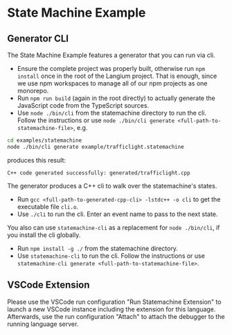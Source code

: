 # State Machine Example

## Generator CLI

The State Machine Example features a generator that you can run via cli.

* Ensure the complete project was properly built, otherwise run `npm install` once in the root of the Langium project. That is enough, since we use npm workspaces to manage all of our npm projects as one monorepo.
* Run `npm run build` (again in the root directly) to actually generate the JavaScript code from the TypeScript sources.
* Use `node ./bin/cli` from the statemachine directory to run the cli. Follow the instructions or use `node ./bin/cli generate <full-path-to-statemachine-file>`, e.g.

```bash
cd examples/statemachine
node ./bin/cli generate example/trafficlight.statemachine
```

produces this result:

```
C++ code generated successfully: generated/trafficlight.cpp
```

The generator produces a C++ cli to walk over the statemachine's states.

* Run `gcc <full-path-to-generated-cpp-cli> -lstdc++ -o cli` to get the executable file `cli.o`.
* Use `./cli` to run the cli. Enter an event name to pass to the next state.

You also can use `statemachine-cli` as a replacement for `node ./bin/cli`, if you install the cli globally.

* Run `npm install -g ./` from the statemachine directory.
* Use `statemachine-cli` to run the cli. Follow the instructions or use `statemachine-cli generate <full-path-to-statemachine-file>`.

## VSCode Extension

Please use the VSCode run configuration "Run Statemachine Extension" to launch a new VSCode instance including the extension for this language.
Afterwards, use the run configuration "Attach" to attach the debugger to the running language server.
